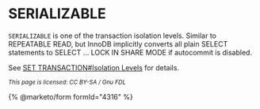 
# SERIALIZABLE

`SERIALIZABLE` is one of the transaction isolation levels. Similar to REPEATABLE READ, but InnoDB implicitly converts all plain SELECT statements to SELECT ... LOCK IN SHARE MODE if autocommit is disabled.


See [SET TRANSACTION#Isolation Levels](set-transaction.md#isolation-levels) for details.


<sub>_This page is licensed: CC BY-SA / Gnu FDL_</sub>


{% @marketo/form formId="4316" %}
